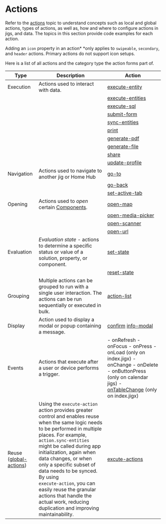 # Actions

Refer to the [actions]() topic to understand concepts such as local and global actions, types of actions, as well as, how and where to configure actions in jigs, and data. The topics in this section provide code examples for each action.

Adding an `icon` property in an action\* \*only applies to `swipeable`, `secondary`, and `header` actions. Primary actions do not support icon setups.

Here is a list of all actions and the category type the action forms part of.

| **Type**                   | **Description**                                                                                                                                                                                                                                                                                                                                                                                                                                                           | **Action**                                                                                                                                                                                                                |
| -------------------------- | ------------------------------------------------------------------------------------------------------------------------------------------------------------------------------------------------------------------------------------------------------------------------------------------------------------------------------------------------------------------------------------------------------------------------------------------------------------------------- | ------------------------------------------------------------------------------------------------------------------------------------------------------------------------------------------------------------------------- |
| Execution                  | Actions used to interact with data.                                                                                                                                                                                                                                                                                                                                                                                                                                       | [execute-entity](./Actions/execute-entity.md)                                                                                                                                                                             |
|                            |                                                                                                                                                                                                                                                                                                                                                                                                                                                                           | [execute-entities](./Actions/execute-entities.md)                                                                                                                                                                         |
|                            |                                                                                                                                                                                                                                                                                                                                                                                                                                                                           | [execute-sql](./Actions/execute-sql.md)                                                                                                                                                                                   |
|                            |                                                                                                                                                                                                                                                                                                                                                                                                                                                                           | [submit-form](./Actions/submit-form.md)                                                                                                                                                                                   |
|                            |                                                                                                                                                                                                                                                                                                                                                                                                                                                                           | [sync-entities](./Actions/sync-entities.md)                                                                                                                                                                               |
|                            |                                                                                                                                                                                                                                                                                                                                                                                                                                                                           | [print](./Actions/print.md)                                                                                                                                                                                               |
|                            |                                                                                                                                                                                                                                                                                                                                                                                                                                                                           | [generate-pdf](./Actions/generate-pdf.md)                                                                                                                                                                                 |
|                            |                                                                                                                                                                                                                                                                                                                                                                                                                                                                           | [generate-file](./Actions/generate-file.md)                                                                                                                                                                               |
|                            |                                                                                                                                                                                                                                                                                                                                                                                                                                                                           | [share](./Actions/share.md)                                                                                                                                                                                               |
|                            |                                                                                                                                                                                                                                                                                                                                                                                                                                                                           | [update-profile](./Actions/update-profile.md)                                                                                                                                                                             |
| Navigation                 | Actions used to navigate to another jig or Home Hub                                                                                                                                                                                                                                                                                                                                                                                                                       | [go-to](./Actions/go-to.md)&#xA;                                                                                                                                                                                          |
|                            |                                                                                                                                                                                                                                                                                                                                                                                                                                                                           | [go-back](./Actions/go-back.md)                                                                                                                                                                                           |
|                            |                                                                                                                                                                                                                                                                                                                                                                                                                                                                           | [set-active-tab](./Actions/set-active-tab.md)                                                                                                                                                                             |
| Opening                    | Actions used to *open* certain [Components](./Components.md).                                                                                                                                                                                                                                                                                                                                                                                                             | [open-map](./Actions/open-map.md)                                                                                                                                                                                         |
|                            |                                                                                                                                                                                                                                                                                                                                                                                                                                                                           | [open-media-picker](./Actions/open-media-picker.md)                                                                                                                                                                       |
|                            |                                                                                                                                                                                                                                                                                                                                                                                                                                                                           | [open-scanner](./Actions/open-scanner.md)                                                                                                                                                                                 |
|                            |                                                                                                                                                                                                                                                                                                                                                                                                                                                                           | [open-url](./Actions/open-url.md)                                                                                                                                                                                         |
| Evaluation                 | *Evaluation state -* actions to determine a specific status or value of a solution, property, or component.                                                                                                                                                                                                                                                                                                                                                               | [set-state](./Actions/set-state.md)                                                                                                                                                                                       |
|                            |                                                                                                                                                                                                                                                                                                                                                                                                                                                                           | [reset-state](./Actions/reset-state.md)                                                                                                                                                                                   |
| Grouping                   | Multiple actions can be grouped to run with a single user interaction. The actions can be run sequentially or executed in bulk.                                                                                                                                                                                                                                                                                                                                           | [action-list](./Actions/action-list.md)                                                                                                                                                                                   |
| Display                    | Action used to display a modal or popup containing a message.                                                                                                                                                                                                                                                                                                                                                                                                             | [confirm](./Actions/confirm.md)&#xA;[info-modal](./Actions/info-modal.md)                                                                                                                                                 |
| Events                     | Actions that execute after a user or device performs a trigger.                                                                                                                                                                                                                                                                                                                                                                                                           | - onRefresh&#xA;- onFocus&#xA;- onPress&#xA;- onLoad (only on index.jigx)&#xA;- onChange&#xA;- onDelete&#xA;- onButtonPress (only on calendar jigs)&#xA;- [onTableChange](./Events/onTableChange.md) (only on index.jigx) |
| Reuse ([global-actions]()) | Using the `execute-action` action provides greater control and enables reuse when the same logic needs to be performed in multiple places. For example, `action.sync-entities` might be called during app initialization, again when data changes, or when only a specific subset of data needs to be synced. By using <br />`execute-action`, you can easily reuse the granular actions that handle the actual work, reducing duplication and improving maintainability. | [excute-actions]()                                                                                                                                                                                                        |

